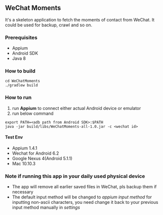 ## WeChat Moments

It's a skeleton application to fetch the moments of contact from WeChat. It could be used for backup, crawl and so on.

### Prerequisites

* Appium
* Android SDK
* Java 8

### How to build

```shell
cd WeChatMoments
./gradlew build
```

### How to run

1. run **Appium** to connect either actual Android device or emulator
1. run below command

```shell
export PATH=<adb path from Android SDK>:$PATH
java -jar build/libs/WeChatMoments-all-1.0.jar -c <wechat id>
```

#### Test Env
* Appium 1.4.1
* Wechat for Android 6.2
* Google Nexus 4(Android 5.1.1)
* Mac 10.10.3

### Note if running this app in your daily used physical device
* The app will remove all earlier saved files in WeChat, pls backup them if necessary
* The default input method will be changed to *appium input method* for inputting non-ascii characters, you need change it back to your previous input method manually in *settings*
